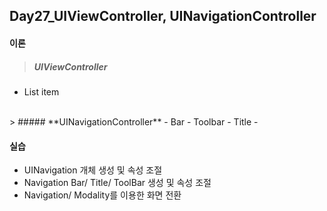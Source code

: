 Day27_UIViewController, UINavigationController
--------

#### **이론**

> ##### **UIViewController**
- List item

</br>
> ##### **UINavigationController**
- Bar
- Toolbar
- Title
-





#### **실습**
> 
- UINavigation 개체 생성 및 속성 조절 
- Navigation Bar/ Title/ ToolBar 생성 및 속성 조절 
- Navigation/ Modality를 이용한 화면 전환

